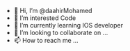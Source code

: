 - 👋 Hi, I’m @daahirMohamed
- 👀 I’m interested Code
- 🌱 I’m currently learning IOS developer
- 💞️ I’m looking to collaborate on ...
- 📫 How to reach me ...

<!---
daahirMohamed/daahirMohamed is a ✨ special ✨ repository because its `README.md` (this file) appears on your GitHub profile.
You can click the Preview link to take a look at your changes.
--->
